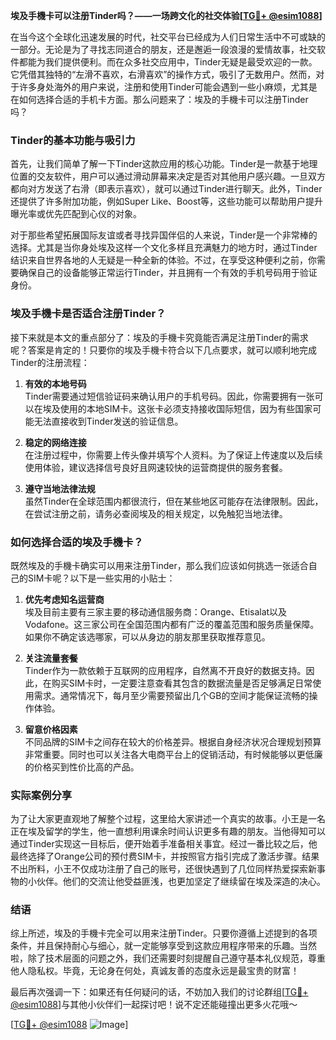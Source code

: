 **埃及手機卡可以注册Tinder吗？——一场跨文化的社交体验[[TG💪+ @esim1088](https://t.me/s/esim1088)]**

在当今这个全球化迅速发展的时代，社交平台已经成为人们日常生活中不可或缺的一部分。无论是为了寻找志同道合的朋友，还是邂逅一段浪漫的爱情故事，社交软件都能为我们提供便利。而在众多社交应用中，Tinder无疑是最受欢迎的一款。它凭借其独特的“左滑不喜欢，右滑喜欢”的操作方式，吸引了无数用户。然而，对于许多身处海外的用户来说，注册和使用Tinder可能会遇到一些小麻烦，尤其是在如何选择合适的手机卡方面。那么问题来了：埃及的手機卡可以注册Tinder吗？

### Tinder的基本功能与吸引力

首先，让我们简单了解一下Tinder这款应用的核心功能。Tinder是一款基于地理位置的交友软件，用户可以通过滑动屏幕来决定是否对其他用户感兴趣。一旦双方都向对方发送了右滑（即表示喜欢），就可以通过Tinder进行聊天。此外，Tinder还提供了许多附加功能，例如Super Like、Boost等，这些功能可以帮助用户提升曝光率或优先匹配到心仪的对象。

对于那些希望拓展国际友谊或者寻找异国伴侣的人来说，Tinder是一个非常棒的选择。尤其是当你身处埃及这样一个文化多样且充满魅力的地方时，通过Tinder结识来自世界各地的人无疑是一种全新的体验。不过，在享受这种便利之前，你需要确保自己的设备能够正常运行Tinder，并且拥有一个有效的手机号码用于验证身份。

### 埃及手機卡是否适合注册Tinder？

接下来就是本文的重点部分了：埃及的手機卡究竟能否满足注册Tinder的需求呢？答案是肯定的！只要你的埃及手機卡符合以下几点要求，就可以顺利地完成Tinder的注册流程：

1. **有效的本地号码**  
   Tinder需要通过短信验证码来确认用户的手机号码。因此，你需要拥有一张可以在埃及使用的本地SIM卡。这张卡必须支持接收国际短信，因为有些国家可能无法直接收到Tinder发送的验证信息。

2. **稳定的网络连接**  
   在注册过程中，你需要上传头像并填写个人资料。为了保证上传速度以及后续使用体验，建议选择信号良好且网速较快的运营商提供的服务套餐。

3. **遵守当地法律法规**  
   虽然Tinder在全球范围内都很流行，但在某些地区可能存在法律限制。因此，在尝试注册之前，请务必查阅埃及的相关规定，以免触犯当地法律。

### 如何选择合适的埃及手機卡？

既然埃及的手機卡确实可以用来注册Tinder，那么我们应该如何挑选一张适合自己的SIM卡呢？以下是一些实用的小贴士：

1. **优先考虑知名运营商**  
   埃及目前主要有三家主要的移动通信服务商：Orange、Etisalat以及Vodafone。这三家公司在全国范围内都有广泛的覆盖范围和服务质量保障。如果你不确定该选哪家，可以从身边的朋友那里获取推荐意见。

2. **关注流量套餐**  
   Tinder作为一款依赖于互联网的应用程序，自然离不开良好的数据支持。因此，在购买SIM卡时，一定要注意查看其包含的数据流量是否足够满足日常使用需求。通常情况下，每月至少需要预留出几个GB的空间才能保证流畅的操作体验。

3. **留意价格因素**  
   不同品牌的SIM卡之间存在较大的价格差异。根据自身经济状况合理规划预算非常重要。同时也可以关注各大电商平台上的促销活动，有时候能够以更低廉的价格买到性价比高的产品。

### 实际案例分享

为了让大家更直观地了解整个过程，这里给大家讲述一个真实的故事。小王是一名正在埃及留学的学生，他一直想利用课余时间认识更多有趣的朋友。当他得知可以通过Tinder实现这一目标后，便开始着手准备相关事宜。经过一番比较之后，他最终选择了Orange公司的预付费SIM卡，并按照官方指引完成了激活步骤。结果不出所料，小王不仅成功注册了自己的账号，还很快遇到了几位同样热爱探索新事物的小伙伴。他们的交流让他受益匪浅，也更加坚定了继续留在埃及深造的决心。

### 结语

综上所述，埃及的手機卡完全可以用来注册Tinder。只要你遵循上述提到的各项条件，并且保持耐心与细心，就一定能够享受到这款应用程序带来的乐趣。当然啦，除了技术层面的问题之外，我们还需要时刻提醒自己遵守基本礼仪规范，尊重他人隐私权。毕竟，无论身在何处，真诚友善的态度永远是最宝贵的财富！

最后再次强调一下：如果还有任何疑问的话，不妨加入我们的讨论群组[[TG💪+ @esim1088](https://t.me/s/esim1088)]与其他小伙伴们一起探讨吧！说不定还能碰撞出更多火花哦～

[[TG💪+ @esim1088](https://t.me/s/esim1088) ![Image](https://i.postimg.cc/4NQfJmqS/Snipaste-2025-05-13-00-14-12.png)]